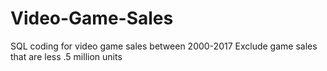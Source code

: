 # Video-Game-Sales
 SQL coding for video game sales between 2000-2017
Exclude game sales that are less .5 million units
